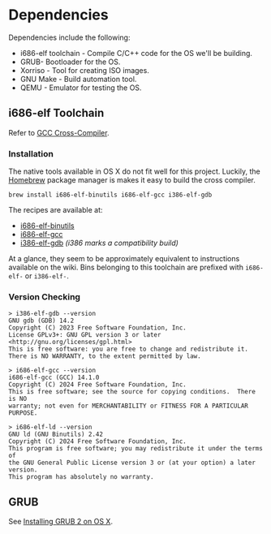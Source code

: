 # Dependencies

Dependencies include the following:

- i686-elf toolchain - Compile C/C++ code for the OS we'll be building.
- GRUB- Bootloader for the OS.
- Xorriso - Tool for creating ISO images.
- GNU Make - Build automation tool.
- QEMU - Emulator for testing the OS.

## i686-elf Toolchain

Refer to [GCC Cross-Compiler](https://wiki.osdev.org/GCC_Cross-Compiler).

### Installation

The native tools available in OS X do not fit well for this project. Luckily, the [Homebrew](https://brew.sh/) package manager is makes it easy to build the cross compiler.

```console
brew install i686-elf-binutils i686-elf-gcc i386-elf-gdb
```

The recipes are available at:

- [i686-elf-binutils](https://github.com/Homebrew/homebrew-core/blob/7dfd89029a400f4d27de43832fe3958ca7bbd541/Formula/i/i686-elf-binutils.rb)
- [i686-elf-gcc](https://github.com/Homebrew/homebrew-core/blob/7dfd89029a400f4d27de43832fe3958ca7bbd541/Formula/i/i686-elf-gcc.rb)
- [i386-elf-gdb](https://github.com/Homebrew/homebrew-core/blob/7dfd89029a400f4d27de43832fe3958ca7bbd541/Formula/i/i386-elf-gdb.rb) _(i386 marks a compatibility build)_

At a glance, they seem to be approximately equivalent to instructions available on the wiki. Bins belonging to this toolchain are prefixed with `i686-elf-` or `i386-elf-`.

### Version Checking

```console
> i386-elf-gdb --version
GNU gdb (GDB) 14.2
Copyright (C) 2023 Free Software Foundation, Inc.
License GPLv3+: GNU GPL version 3 or later <http://gnu.org/licenses/gpl.html>
This is free software: you are free to change and redistribute it.
There is NO WARRANTY, to the extent permitted by law.

> i686-elf-gcc --version
i686-elf-gcc (GCC) 14.1.0
Copyright (C) 2024 Free Software Foundation, Inc.
This is free software; see the source for copying conditions.  There is NO
warranty; not even for MERCHANTABILITY or FITNESS FOR A PARTICULAR PURPOSE.

> i686-elf-ld --version
GNU ld (GNU Binutils) 2.42
Copyright (C) 2024 Free Software Foundation, Inc.
This program is free software; you may redistribute it under the terms of
the GNU General Public License version 3 or (at your option) a later version.
This program has absolutely no warranty.
```

## GRUB

See [Installing GRUB 2 on OS X](https://wiki.osdev.org/GRUB#Installing_GRUB_2_on_OS_X).
